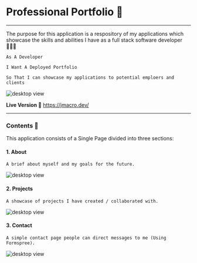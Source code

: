 # Professional Portfolio 👤
---
The purpose for this application is a respository of my applications which showcase the skills and abilities I have as a full stack software developer 👨🏻‍💻

```
As A Developer

I Want A Deployed Portfolio

So That I can showcase my applications to potential emploers and clients

```
![desktop view](https://github.com/Jmacr0/jmacro.dev/raw/master/assets/images/welcome.PNG "Welcome")


**Live Version 🚀** https://jmacro.dev/

---
### Contents 📝

This application consists of a Single Page divided into three sections:


#### 1. About
```
A brief about myself and my goals for the future.
```
![desktop view](https://github.com/Jmacr0/jmacro.dev/raw/master/assets/images/about.PNG "About")

#### 2. Projects
```
A showcase of projects I have created / collaborated with.
```
![desktop view](https://github.com/Jmacr0/jmacro.dev/raw/master/assets/images/projects.PNG "Projects")

#### 3. Contact
```
A simple contact page people can direct messages to me (Using Formspree).
```
![desktop view](https://github.com/Jmacr0/jmacro.dev/raw/master/assets/images/contact.PNG "Contact")

